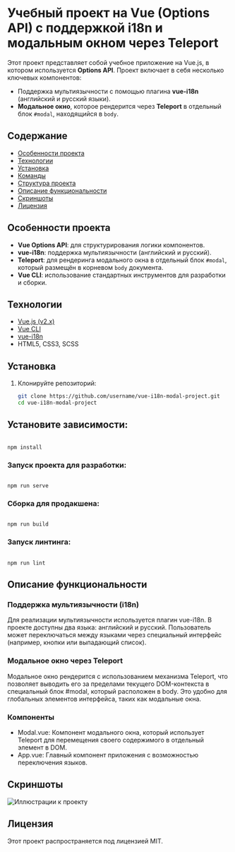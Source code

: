 # Учебный проект на Vue (Options API) с поддержкой i18n и модальным окном через Teleport

Этот проект представляет собой учебное приложение на Vue.js, в котором используется **Options API**. Проект включает в себя несколько ключевых компонентов:

- Поддержка мультиязычности с помощью плагина **vue-i18n** (английский и русский языки).
- **Модальное окно**, которое рендерится через **Teleport** в отдельный блок `#modal`, находящийся в `body`.

## Содержание

- [Особенности проекта](#особенности-проекта)
- [Технологии](#технологии)
- [Установка](#установка)
- [Команды](#команды)
- [Структура проекта](#структура-проекта)
- [Описание функциональности](#описание-функциональности)
- [Скриншоты](#скриншоты)
- [Лицензия](#лицензия)

## Особенности проекта

- **Vue Options API**: для структурирования логики компонентов.
- **vue-i18n**: поддержка мультиязычности (английский и русский).
- **Teleport**: для рендеринга модального окна в отдельный блок `#modal`, который размещён в корневом `body` документа.
- **Vue CLI**: использование стандартных инструментов для разработки и сборки.

## Технологии

- [Vue.js (v2.x)](https://vuejs.org/)
- [Vue CLI](https://cli.vuejs.org/)
- [vue-i18n](https://kazupon.github.io/vue-i18n/)
- HTML5, CSS3, SCSS

## Установка

1. Клонируйте репозиторий:

   ```bash
   git clone https://github.com/username/vue-i18n-modal-project.git
   cd vue-i18n-modal-project
   ```


## Установите зависимости:

```

npm install

```

### Запуск проекта для разработки:

```

npm run serve

```

### Сборка для продакшена:

```

npm run build

```

### Запуск линтинга:

```

npm run lint

```

## Описание функциональности

### Поддержка мультиязычности (i18n)

Для реализации мультиязычности используется плагин vue-i18n. В проекте доступны два языка: английский и русский. Пользователь может переключаться между языками через специальный интерфейс (например, кнопки или выпадающий список).

### Модальное окно через Teleport
Модальное окно рендерится с использованием механизма Teleport, что позволяет выводить его за пределами текущего DOM-контекста в специальный блок #modal, который расположен в body. Это удобно для глобальных элементов интерфейса, таких как модальные окна.

### Компоненты
* Modal.vue: Компонент модального окна, который использует Teleport для перемещения своего содержимого в отдельный элемент в DOM.
* App.vue: Главный компонент приложения с возможностью переключения языков.

## Скриншоты
![Иллюстрации к проекту](https://github.com/{username}/{repository}/raw/{branch}/{path}/image.png)

## Лицензия
Этот проект распространяется под лицензией MIT.